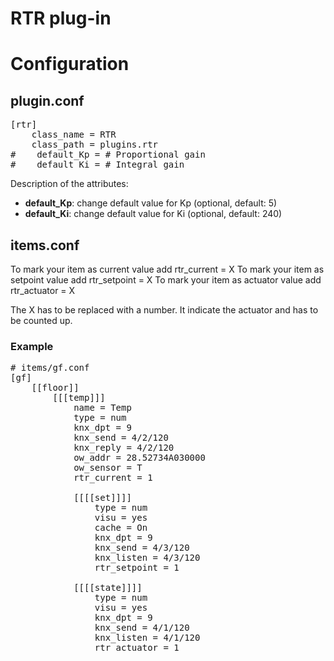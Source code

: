 # RTR plug-in

# Configuration

## plugin.conf

<pre>
[rtr]
    class_name = RTR
    class_path = plugins.rtr
#    default_Kp = # Proportional gain
#    default_Ki = # Integral gain
</pre>

Description of the attributes:

* __default_Kp__: change default value for Kp (optional, default: 5)
* __default_Ki__: change default value for Ki (optional, default: 240)

## items.conf

To mark your item as current value add rtr_current = X
To mark your item as setpoint value add rtr_setpoint = X
To mark your item as actuator value add rtr_actuator = X

The X has to be replaced with a number. It indicate the actuator and has to be counted up.

### Example

<pre>
# items/gf.conf
[gf]
    [[floor]]
        [[[temp]]]
            name = Temp
            type = num
            knx_dpt = 9
            knx_send = 4/2/120
            knx_reply = 4/2/120
            ow_addr = 28.52734A030000
            ow_sensor = T
            rtr_current = 1

            [[[[set]]]]
                type = num
                visu = yes
                cache = On
                knx_dpt = 9
                knx_send = 4/3/120
                knx_listen = 4/3/120
                rtr_setpoint = 1

            [[[[state]]]]
                type = num
                visu = yes
                knx_dpt = 9
                knx_send = 4/1/120
                knx_listen = 4/1/120
                rtr_actuator = 1
</pre>


